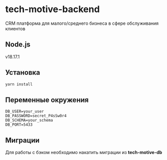# tech-motive-backend

CRM платформа для малого/среднего бизнеса в сфере обслуживания клиентов

## Node.js

v18.17.1

## Установка

```bash
yarn install
```

## Переменные окружения
```dotenv
DB_USER=your_user
DB_PASSWORD=secret_P4sSw0r4
DB_SCHEMA=your_schema
DB_PORT=5433
```

## Миграции

Для работы с бэком необходимо накатить миграции из **tech-motive-db**
